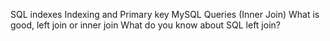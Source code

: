 SQL indexes
Indexing and Primary key
MySQL Queries (Inner Join)
What is good, left join or inner join
What do you know about SQL left join?
